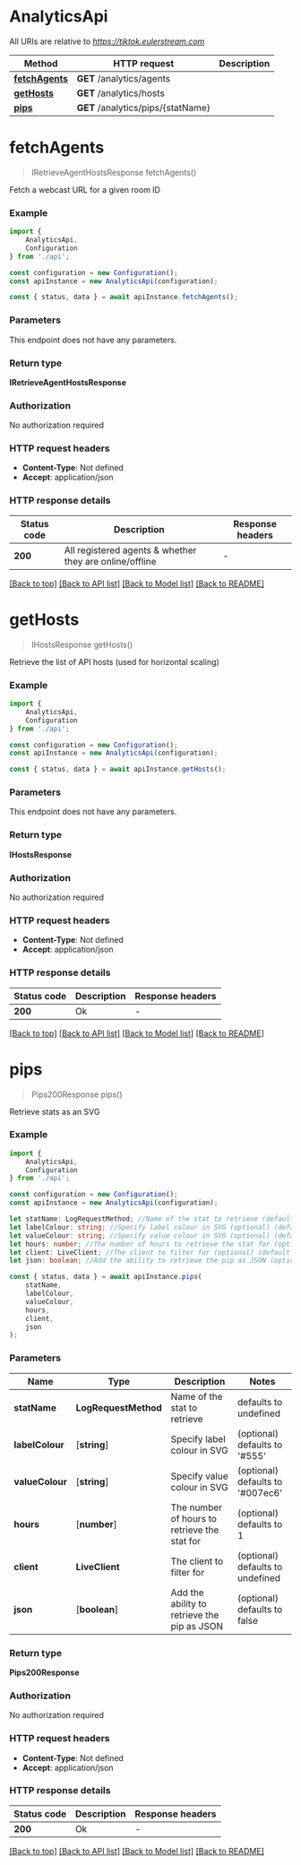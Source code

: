 # AnalyticsApi

All URIs are relative to *https://tiktok.eulerstream.com*

|Method | HTTP request | Description|
|------------- | ------------- | -------------|
|[**fetchAgents**](#fetchagents) | **GET** /analytics/agents | |
|[**getHosts**](#gethosts) | **GET** /analytics/hosts | |
|[**pips**](#pips) | **GET** /analytics/pips/{statName} | |

# **fetchAgents**
> IRetrieveAgentHostsResponse fetchAgents()

Fetch a webcast URL for a given room ID

### Example

```typescript
import {
    AnalyticsApi,
    Configuration
} from './api';

const configuration = new Configuration();
const apiInstance = new AnalyticsApi(configuration);

const { status, data } = await apiInstance.fetchAgents();
```

### Parameters
This endpoint does not have any parameters.


### Return type

**IRetrieveAgentHostsResponse**

### Authorization

No authorization required

### HTTP request headers

 - **Content-Type**: Not defined
 - **Accept**: application/json


### HTTP response details
| Status code | Description | Response headers |
|-------------|-------------|------------------|
|**200** | All registered agents &amp; whether they are online/offline |  -  |

[[Back to top]](#) [[Back to API list]](../README.md#documentation-for-api-endpoints) [[Back to Model list]](../README.md#documentation-for-models) [[Back to README]](../README.md)

# **getHosts**
> IHostsResponse getHosts()

Retrieve the list of API hosts (used for horizontal scaling)

### Example

```typescript
import {
    AnalyticsApi,
    Configuration
} from './api';

const configuration = new Configuration();
const apiInstance = new AnalyticsApi(configuration);

const { status, data } = await apiInstance.getHosts();
```

### Parameters
This endpoint does not have any parameters.


### Return type

**IHostsResponse**

### Authorization

No authorization required

### HTTP request headers

 - **Content-Type**: Not defined
 - **Accept**: application/json


### HTTP response details
| Status code | Description | Response headers |
|-------------|-------------|------------------|
|**200** | Ok |  -  |

[[Back to top]](#) [[Back to API list]](../README.md#documentation-for-api-endpoints) [[Back to Model list]](../README.md#documentation-for-models) [[Back to README]](../README.md)

# **pips**
> Pips200Response pips()

Retrieve stats as an SVG

### Example

```typescript
import {
    AnalyticsApi,
    Configuration
} from './api';

const configuration = new Configuration();
const apiInstance = new AnalyticsApi(configuration);

let statName: LogRequestMethod; //Name of the stat to retrieve (default to undefined)
let labelColour: string; //Specify label colour in SVG (optional) (default to '#555')
let valueColour: string; //Specify value colour in SVG (optional) (default to '#007ec6')
let hours: number; //The number of hours to retrieve the stat for (optional) (default to 1)
let client: LiveClient; //The client to filter for (optional) (default to undefined)
let json: boolean; //Add the ability to retrieve the pip as JSON (optional) (default to false)

const { status, data } = await apiInstance.pips(
    statName,
    labelColour,
    valueColour,
    hours,
    client,
    json
);
```

### Parameters

|Name | Type | Description  | Notes|
|------------- | ------------- | ------------- | -------------|
| **statName** | **LogRequestMethod** | Name of the stat to retrieve | defaults to undefined|
| **labelColour** | [**string**] | Specify label colour in SVG | (optional) defaults to '#555'|
| **valueColour** | [**string**] | Specify value colour in SVG | (optional) defaults to '#007ec6'|
| **hours** | [**number**] | The number of hours to retrieve the stat for | (optional) defaults to 1|
| **client** | **LiveClient** | The client to filter for | (optional) defaults to undefined|
| **json** | [**boolean**] | Add the ability to retrieve the pip as JSON | (optional) defaults to false|


### Return type

**Pips200Response**

### Authorization

No authorization required

### HTTP request headers

 - **Content-Type**: Not defined
 - **Accept**: application/json


### HTTP response details
| Status code | Description | Response headers |
|-------------|-------------|------------------|
|**200** | Ok |  -  |

[[Back to top]](#) [[Back to API list]](../README.md#documentation-for-api-endpoints) [[Back to Model list]](../README.md#documentation-for-models) [[Back to README]](../README.md)

